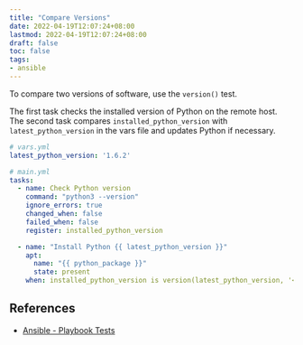```yaml
---
title: "Compare Versions"
date: 2022-04-19T12:07:24+08:00
lastmod: 2022-04-19T12:07:24+08:00
draft: false
toc: false
tags:
- ansible
---
```


To compare two versions of software, use the `version()` test.

The first task checks the installed version of Python on the remote host. The
second task compares `installed_python_version` with `latest_python_version` in
the vars file and updates Python if necessary.

```yaml
# vars.yml
latest_python_version: '1.6.2'
```

```yaml {hl_lines=[14]}
# main.yml
tasks:
  - name: Check Python version
    command: "python3 --version"
    ignore_errors: true
    changed_when: false
    failed_when: false
    register: installed_python_version

  - name: "Install Python {{ latest_python_version }}"
    apt:
      name: "{{ python_package }}"
      state: present
    when: installed_python_version is version(latest_python_version, '<')
```

## References
- [Ansible - Playbook Tests](https://docs.ansible.com/ansible/latest/user_guide/playbooks_tests.html)
